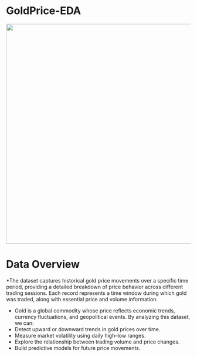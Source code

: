 # GoldPrice-EDA
<img src = "https://img-s-msn-com.akamaized.net/tenant/amp/entityid/AA1LVbKa.img?w=1200&h=675&m=4&q=79" width = "1000" height = "600"><br>
# Data Overview
*The dataset captures historical gold price movements over a specific time period, providing a detailed breakdown of price behavior across different      trading sessions. Each record represents a time window during which gold was traded, along with essential price and volume information.
* Gold is a global commodity whose price reflects economic trends, currency fluctuations, and geopolitical events. By analyzing this dataset, we can:
* Detect upward or downward trends in gold prices over time.
* Measure market volatility using daily high–low ranges.
* Explore the relationship between trading volume and price changes.
* Build predictive models for future price movements.
